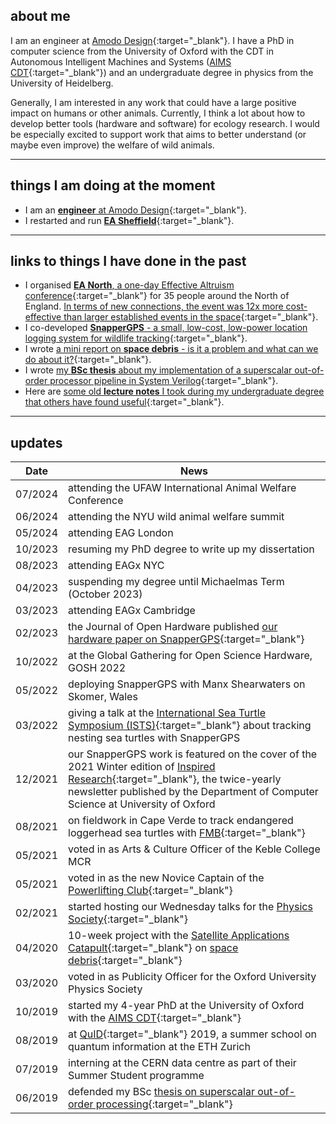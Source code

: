 ## about me

I am an engineer at [Amodo Design](https://www.amododesign.com/){:target="\_blank"}. I have a PhD in computer science from the University of Oxford with the CDT in Autonomous Intelligent Machines and Systems ([AIMS CDT](https://aims.robots.ox.ac.uk/){:target="\_blank"}) and an undergraduate degree in physics from the University of Heidelberg.

Generally, I am interested in any work that could have a large positive impact on humans or other animals. Currently, I think a lot about how to develop better tools (hardware and software) for ecology research. I would be especially excited to support work that aims to better understand (or maybe even improve) the welfare of wild animals.

<!-- My most recent project involved co-developing [SnapperGPS](https://twitter.com/SnapperGPS){:target="_blank"}, an open-source, low-cost, low-power GNSS location data logging system, specifically developed for tracking wild animals. My supervisor is [Prof Alex Rogers](http://www.cs.ox.ac.uk/people/alex.rogers/){:target="_blank"}. -->

<!-- I want to use my career to improve wellbeing now and in the future. I think that I can currently have the highest impact by researching potential new cause areas and effective interventions. I am also interested in developing potentially high-impact technologies (hardware and software). -->

<!-- Apart from my PhD work, I am currently trying to understand if ecosystem collapse is a neglected existential risk. We currently have no technology to replace key ecosystem services, such as providing breathable air, safe water and pollination. It seems unclear how likely catastrophic ecosystem collapse is, although accelerating biodiversity loss is an alarming indicator that this risk is increasing rapidly. <br> -->

<!-- Another recent side interest of mine is how improving supply chains (particularly through local and distributed manufacturing) can drastically reduce the costs of humanitarian aid work. <br><br> -->

---

## things I am doing at the moment

- I am an [**engineer** at Amodo Design](https://www.amododesign.com/){:target="\_blank"}.
- I restarted and run [**EA Sheffield**](https://ea-sheffield.github.io/){:target="\_blank"}.
---

## links to things I have done in the past
- I organised [**EA North**, a one-day Effective Altruism conference](https://forum.effectivealtruism.org/posts/eQcpxyLfXoA8bXY6K/ea-north-2025-retrospective){:target="\_blank"} for 35 people around the North of England. [In terms of new connections, the event was 12x more cost-effective than larger established events in the space](https://forum.effectivealtruism.org/posts/m9sTFoAsE8dSnzoBt/untitled-draft-tr7p){:target="\_blank"}.
- I co-developed [**SnapperGPS** - a small, low-cost, low-power location logging system for wildlife tracking](https://amanda-matthes.github.io/SnapperGPS.html){:target="\_blank"}.
- I wrote [a mini report on **space debris** - is it a problem and what can we do about it?](https://amanda-matthes.github.io/space_debris.html){:target="\_blank"}.
- I wrote [my **BSc thesis** about my implementation of a superscalar out-of-order processor pipeline in System Verilog](https://amanda-matthes.github.io/exploiting_instruction_level_parallelism.html){:target="\_blank"}.
- Here are [some old **lecture notes** I took during my undergraduate degree that others have found useful](https://amanda-matthes.github.io/lecture_notes.html){:target="\_blank"}.
<!-- - [my printables account where I sometimes upload **3D designs**](https://www.printables.com/@AmandaMatthes_580418){:target="\_blank"} -->

<!-- ### hardware
### software
### writing
### research
### other -->
<!-- - [a German essay I wrote in school about the idea of light as a wave in the 19th century] -->
<!-- - [my volunteering and society involvement](https://amanda-matthes.github.io/volunteering.html) -->
<!-- - [some fun 3D models]() -->

---

## updates

| Date    | News                                                                                                                                                                                                                                                                              |
| ------- | --------------------------------------------------------------------------------------------------------------------------------------------------------------------------------------------------------------------------------------------------------------------------------- |
| 07/2024 | attending the UFAW International Animal Welfare Conference                                                                                                                                                                                                                        |
| 06/2024 | attending the NYU wild animal welfare summit                                                                                                                                                                                                                                      |
| 05/2024 | attending EAG London                                                                                                                                                                                                                                                              |
| 10/2023 | resuming my PhD degree to write up my dissertation                                                                                                                                                                                                                                |
| 08/2023 | attending EAGx NYC                                                                                                                                                                                                                                                                |
| 04/2023 | suspending my degree until Michaelmas Term (October 2023)                                                                                                                                                                                                                         |
| 03/2023 | attending EAGx Cambridge                                                                                                                                                                                                                                                          |
| 02/2023 | the Journal of Open Hardware published [our hardware paper on SnapperGPS](https://openhardware.metajnl.com/articles/10.5334/joh.48){:target="\_blank"}                                                                                                                            |
| 10/2022 | at the Global Gathering for Open Science Hardware, GOSH 2022                                                                                                                                                                                                                      |
| 05/2022 | deploying SnapperGPS with Manx Shearwaters on Skomer, Wales                                                                                                                                                                                                                       |
| 03/2022 | giving a talk at the [International Sea Turtle Symposium (ISTS)](https://www.ists40perth.com.au/){:target="\_blank"} about tracking nesting sea turtles with SnapperGPS                                                                                                           |
| 12/2021 | our SnapperGPS work is featured on the cover of the 2021 Winter edition of [Inspired Research](https://www.cs.ox.ac.uk/news-events/inspiredresearch.html){:target="\_blank"}, the twice-yearly newsletter published by the Department of Computer Science at University of Oxford |
| 08/2021 | on fieldwork in Cape Verde to track endangered loggerhead sea turtles with [FMB](https://fmb-maio.org/){:target="\_blank"}                                                                                                                                                        |
| 05/2021 | voted in as Arts & Culture Officer of the Keble College MCR                                                                                                                                                                                                                       |
| 05/2021 | voted in as the new Novice Captain of the [Powerlifting Club](https://www.ouplc.co.uk/){:target="\_blank"}                                                                                                                                                                        |
| 02/2021 | started hosting our Wednesday talks for the [Physics Society](https://oxford-physsoc.com/){:target="\_blank"}                                                                                                                                                                     |
| 04/2020 | 10-week project with the [Satellite Applications Catapult](https://sa.catapult.org.uk/){:target="\_blank"} on [space debris](https://amanda-matthes.github.io/space_debris.html){:target="\_blank"}                                                                               |
| 03/2020 | voted in as Publicity Officer for the Oxford University Physics Society                                                                                                                                                                                                           |
| 10/2019 | started my 4-year PhD at the University of Oxford with the [AIMS CDT](https://aims.robots.ox.ac.uk/){:target="\_blank"}                                                                                                                                                           |
| 08/2019 | at [QuID](https://qid.ethz.ch/){:target="\_blank"} 2019, a summer school on quantum information at the ETH Zurich                                                                                                                                                                 |
| 07/2019 | interning at the CERN data centre as part of their Summer Student programme                                                                                                                                                                                                       |
| 06/2019 | defended my BSc [thesis on superscalar out-of-order processing](https://amanda-matthes.github.io/exploiting_instruction_level_parallelism.html){:target="\_blank"}                                                                                                                |
